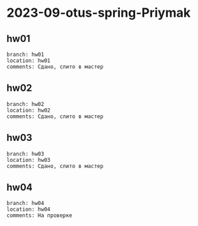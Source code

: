 
# 2023-09-otus-spring-Priymak

## hw01
    branch: hw01
    location: hw01 
    comments: Сдано, слито в мастер

## hw02
    branch: hw02
    location: hw02
    comments: Сдано, слито в мастер

## hw03
    branch: hw03
    location: hw03
    comments: Сдано, слито в мастер

## hw04
    branch: hw04
    location: hw04
    comments: На проверке

